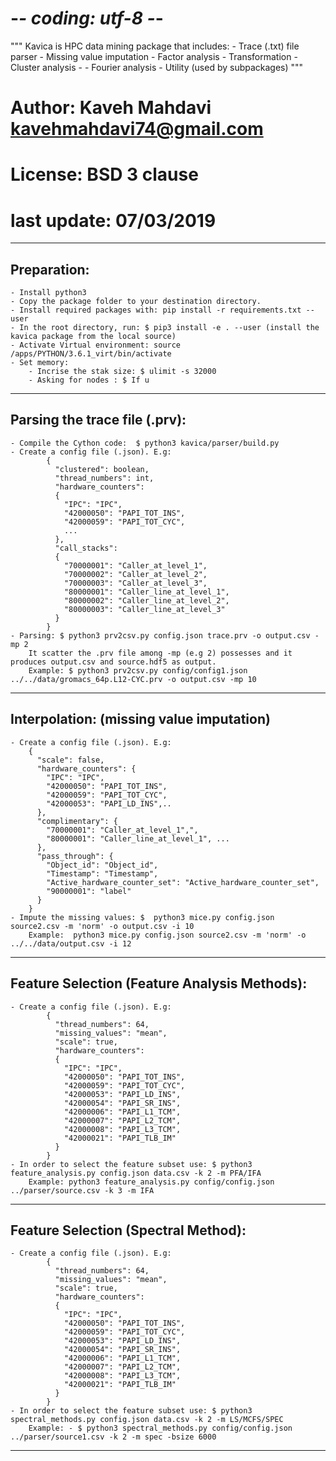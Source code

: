 
# -*- coding: utf-8 -*-
"""
Kavica is HPC data mining package that includes:
    - Trace (.txt) file parser
    - Missing value imputation
    - Factor analysis
    - Transformation
    - Cluster analysis
    -
    - Fourier analysis
    - Utility (used by subpackages)
"""
# Author: Kaveh Mahdavi <kavehmahdavi74@gmail.com>
# License: BSD 3 clause
# last update: 07/03/2019

------------------------------------------------------------------------------------------------------------------------
Preparation:
------------------------------------------------------------------------------------------------------------------------
    - Install python3
    - Copy the package folder to your destination directory.
    - Install required packages with: pip install -r requirements.txt --user
    - In the root directory, run: $ pip3 install -e . --user (install the kavica package from the local source)
    - Activate Virtual environment: source /apps/PYTHON/3.6.1_virt/bin/activate
    - Set memory:
        - Incrise the stak size: $ ulimit -s 32000
        - Asking for nodes : $ If u
------------------------------------------------------------------------------------------------------------------------
Parsing the trace file (.prv):
------------------------------------------------------------------------------------------------------------------------
    - Compile the Cython code:  $ python3 kavica/parser/build.py
    - Create a config file (.json). E.g:
            {
              "clustered": boolean, 
              "thread_numbers": int,
              "hardware_counters": 
              {
                "IPC": "IPC",
                "42000050": "PAPI_TOT_INS",
                "42000059": "PAPI_TOT_CYC",
                ...
              },
              "call_stacks": 
              {
                "70000001": "Caller_at_level_1",
                "70000002": "Caller_at_level_2",
                "70000003": "Caller_at_level_3",
                "80000001": "Caller_line_at_level_1",
                "80000002": "Caller_line_at_level_2",
                "80000003": "Caller_line_at_level_3"
              }
            }
    - Parsing: $ python3 prv2csv.py config.json trace.prv -o output.csv -mp 2
        It scatter the .prv file among -mp (e.g 2) possesses and it produces output.csv and source.hdf5 as output.
        Example: $ python3 prv2csv.py config/config1.json ../../data/gromacs_64p.L12-CYC.prv -o output.csv -mp 10
------------------------------------------------------------------------------------------------------------------------
Interpolation: (missing value imputation)
------------------------------------------------------------------------------------------------------------------------
    - Create a config file (.json). E.g:
        {
          "scale": false,
          "hardware_counters": {
            "IPC": "IPC",
            "42000050": "PAPI_TOT_INS",
            "42000059": "PAPI_TOT_CYC",
            "42000053": "PAPI_LD_INS",..
          },
          "complimentary": {
            "70000001": "Caller_at_level_1",",
            "80000001": "Caller_line_at_level_1", ...
          },
          "pass_through": {
            "Object_id": "Object_id",
            "Timestamp": "Timestamp",
            "Active_hardware_counter_set": "Active_hardware_counter_set",
            "90000001": "label"
          }
        }
    - Impute the missing values: $  python3 mice.py config.json source2.csv -m 'norm' -o output.csv -i 10
        Example:  python3 mice.py config.json source2.csv -m 'norm' -o ../../data/output.csv -i 12
------------------------------------------------------------------------------------------------------------------------       
Feature Selection (Feature Analysis Methods):
------------------------------------------------------------------------------------------------------------------------
    - Create a config file (.json). E.g:
            {
              "thread_numbers": 64,
              "missing_values": "mean",
              "scale": true,
              "hardware_counters": 
              {
                "IPC": "IPC",
                "42000050": "PAPI_TOT_INS",
                "42000059": "PAPI_TOT_CYC",
                "42000053": "PAPI_LD_INS",
                "42000054": "PAPI_SR_INS",
                "42000006": "PAPI_L1_TCM",
                "42000007": "PAPI_L2_TCM",
                "42000008": "PAPI_L3_TCM",
                "42000021": "PAPI_TLB_IM"
              }
            }
    - In order to select the feature subset use: $ python3 feature_analysis.py config.json data.csv -k 2 -m PFA/IFA
        Example: python3 feature_analysis.py config/config.json ../parser/source.csv -k 3 -m IFA
------------------------------------------------------------------------------------------------------------------------
Feature Selection (Spectral Method):
------------------------------------------------------------------------------------------------------------------------
    - Create a config file (.json). E.g:
            {
              "thread_numbers": 64,
              "missing_values": "mean",
              "scale": true,
              "hardware_counters": 
              {
                "IPC": "IPC",
                "42000050": "PAPI_TOT_INS",
                "42000059": "PAPI_TOT_CYC",
                "42000053": "PAPI_LD_INS",
                "42000054": "PAPI_SR_INS",
                "42000006": "PAPI_L1_TCM",
                "42000007": "PAPI_L2_TCM",
                "42000008": "PAPI_L3_TCM",
                "42000021": "PAPI_TLB_IM"
              }
            }
    - In order to select the feature subset use: $ python3 spectral_methods.py config.json data.csv -k 2 -m LS/MCFS/SPEC
        Example: - $ python3 spectral_methods.py config/config.json ../parser/source1.csv -k 2 -m spec -bsize 6000
------------------------------------------------------------------------------------------------------------------------
